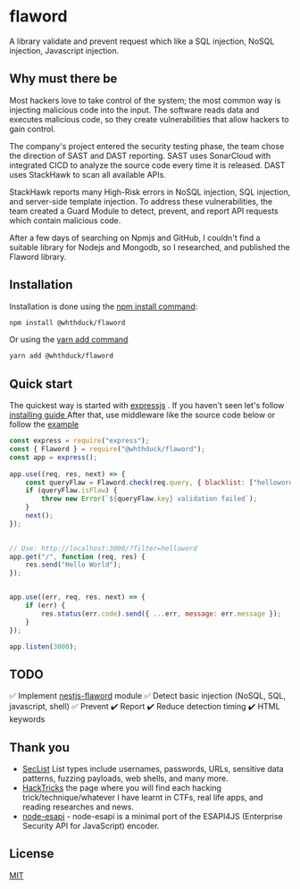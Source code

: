 # flaword

A library validate and prevent request which like a SQL injection, NoSQL injection, Javascript injection.

## Why must there be
Most hackers love to take control of the system; the most common way is injecting malicious code into the input. The software reads data and executes malicious code, so they create vulnerabilities that allow hackers to gain control.

The company's project entered the security testing phase, the team chose the direction of SAST and DAST reporting. SAST uses SonarCloud with integrated CICD to analyze the source code every time it is released. DAST uses StackHawk to scan all available APIs.

StackHawk reports many High-Risk errors in NoSQL injection, SQL injection, and server-side template injection. To address these vulnerabilities, the team created a Guard Module to detect, prevent, and report API requests which contain malicious code.

After a few days of searching on Npmjs and GitHub, I couldn't find a suitable library for Nodejs and Mongodb, so I researched, and published the Flaword library.

## Installation
Installation is done using the [npm install command](https://docs.npmjs.com/getting-started/installing-npm-packages-locally):
```bash
npm install @whthduck/flaword
```

Or using the [yarn add command](https://yarnpkg.com/cli/add)
```bash
yarn add @whthduck/flaword
```

## Quick start
The quickest way is started with [expressjs](http://expressjs.com/en/starter/installing.html)  . If you haven't seen let's follow  [installing guide ](http://expressjs.com/en/starter/installing.html)
After that, use middleware like the source code below or follow the [example](https://github.com/whthduck/flaword/tree/main/example)
``` javascript
const express = require("express");
const { Flaword } = require("@whthduck/flaword");
const app = express();
  
app.use((req, res, next) => {
	const queryFlaw = Flaword.check(req.query, { blacklist: ["helloword"] });
	if (queryFlaw.isFlaw) {
		throw new Error(`${queryFlaw.key} validation failed`);
	}
	next();
});

  
// Use: http://localhost:3000/?filter=helloword
app.get("/", function (req, res) {
	res.send("Hello World");
});


app.use((err, req, res, next) => {
	if (err) {
		res.status(err.code).send({ ...err, message: err.message });
	}
});

app.listen(3000);

```

## TODO
✅ Implement [nestjs-flaword](https://github.com/whthduck/nestjs-flaword) module
✅ Detect basic injection (NoSQL, SQL, javascript, shell)
✅ Prevent
✔️ Report
✔️ Reduce detection timing
✔️ HTML keywords 

## Thank you
- [SecList](https://github.com/danielmiessler/SecLists/tree/master)  List types include usernames, passwords, URLs, sensitive data patterns, fuzzing payloads, web shells, and many more.
- [HackTricks](https://book.hacktricks.xyz/pentesting-web/ssti-server-side-template-injection/el-expression-language) the page where you will find each hacking trick/technique/whatever I have learnt in CTFs, real life apps, and reading researches and news.
- [node-esapi](https://www.npmjs.com/package/node-esapi) - node-esapi is a minimal port of the ESAPI4JS (Enterprise Security API for JavaScript) encoder.

## License
[MIT](https://github.com/whthduck/flaword/blob/main/LICENSE)